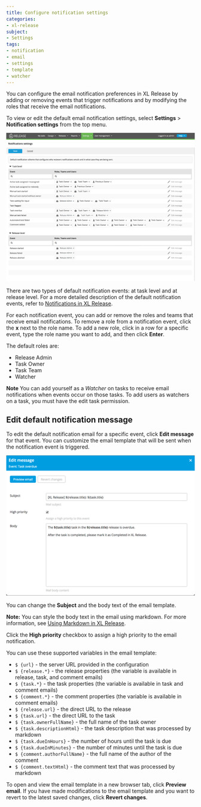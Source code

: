 ```yaml
---
title: Configure notification settings
categories:
- xl-release
subject:
- Settings
tags:
- notification
- email
- settings
- template
- watcher
---
```


You can configure the email notification preferences in XL Release by adding or removing events that trigger notifications and by modifying the roles that receive the email notifications.

To view or edit the default email notification settings, select **Settings** > **Notification settings** from the top menu.

  ![Notification settings](../images/notification-settings.png)

There are two types of default notification events: at task level and at release level. For a more detailed description of the default notification events, refer to [Notifications in XL Release](/xl-release/concept/notifications-in-xl-release.html).

For each notification event, you can add or remove the roles and teams that receive email notifications.
To remove a role from a notification event, click the **x** next to the role name.
To add a new role, click in a row for a specific event, type the role name you want to add, and then click **Enter**.

The default roles are:

* Release Admin
* Task Owner
* Task Team
* Watcher

**Note** You can add yourself as a *Watcher* on tasks to receive email notifications when events occur on those tasks. To add users as watchers on a task, you must have the edit task permission.

## Edit default notification message

To edit the default notification email for a specific event, click **Edit message** for that event. You can customize the email template that will be sent when the notification event is triggered.

  ![Edit notification message](../images/edit-notification-message.png)

You can change the **Subject** and the body text of the email template.

**Note:** You can style the body text in the email using markdown. For more information, see [Using Markdown in XL Release](/xl-release/how-to/using-markdown-in-xl-release.html).

Click the **High priority** checkbox to assign a high priority to the email notification.

You can use these supported variables in the email template:

* `$ {url}` - the server URL provided in the configuration
* `$ {release.*}` - the release properties (the variable is available in release, task, and comment emails)
* `$ {task.*}` - the task properties (the variable is available in task and comment emails)
* `$ {comment.*}` - the comment properties (the variable is available in comment emails)
* `$ {release.url}` - the direct URL to the release
* `$ {task.url}` - the direct URL to the task
* `$ {task.ownerFullName}` - the full name of the task owner
* `$ {task.descriptionHtml}` - the task description that was processed by markdown
* `$ {task.dueInHours}` - the number of hours until the task is due
* `$ {task.dueInMinutes}` - the number of minutes until the task is due
* `$ {comment.authorFullName}` - the full name of the author of the comment
* `$ {comment.textHtml}` - the comment text that was processed by markdown

To open and view the email template in a new browser tab, click **Preview email**.
If you have made modifications to the email template and you want to revert to the latest saved changes, click **Revert changes**.

